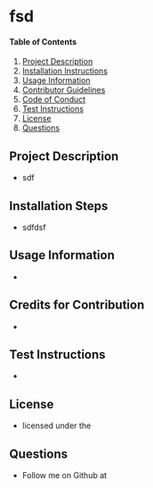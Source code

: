 # fsd
      
  #### Table of Contents
  1. [Project Description](#project-description)
  2. [Installation Instructions](#installation-instructions)
  3. [Usage Information](#usage-information)
  4. [Contributor Guidelines](#contributor-guidelines)
  5. [Code of Conduct](#code-of-conduct)
  6. [Test Instructions](#test-instructions)
  7. [License](#license)
  8. [Questions](#questions)

  ## Project Description
  * sdf
  ## Installation Steps
  * sdfdsf
  ## Usage Information
  * 
  ## Credits for Contribution
  * 
  ## Test Instructions
  * 
  ## License
  * licensed under the 
  ## Questions
  * Follow me on Github at []()